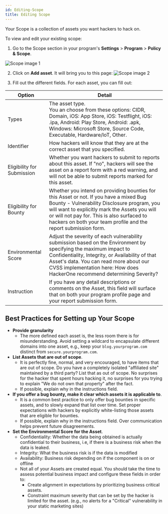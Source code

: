 ```yaml
---
id: Editing-Scope
title: Editing Scope
---
```

Your Scope is a collection of assets you want hackers to hack on.

To view and edit your existing scope: 
1. Go to the Scope section in your program's **Settings** > **Program** > **Policy & Scope**.

![Scope image 1](https://support.hackerone.com/hc/article_attachments/115009968543/Screen_Shot_2017-06-14_at_2.49.51_PM.png)

2. Click on **Add asset**. It will bring you to this page:
![Scope image 2](https://hackerone.zendesk.com/hc/article_attachments/115009968563/Screen_Shot_2017-06-14_at_2.51.46_PM.png)

3. Fill out the different fields. For each asset, you can fill out:

Option | Detail
----- | -----
Types | The asset type. <br>You an choose from these options: CIDR, Domain, iOS: App Store, iOS: Testflight, iOS: .ipa, Android: Play Store, Android: .apk, Windows: Microsoft Store, Source Code, Executable, Hardware/loT, Other.
Identifier | How hackers will know that they are at the correct asset that you specified. 
Eligibility for Submission | Whether you want hackers to submit to reports about this asset. If "no", hackers will see the asset on a report form with a red warning, and will not be able to submit reports marked for this asset.
Eligibility for Bounty | Whether you intend on providing bounties for this Asset or not. If you have a mixed Bug Bounty - Vulnerability Disclosure program, you will want to explicitly mark the Assets you will or will not pay for. This is also surfaced to hackers on both your team profile and the report submission form.
Environmental Score | Adjust the severity of each vulnerability submission based on the Environment by specifying the maximum impact to Confidentiality, Integrity, or Availability of that Asset's data. You can read more about our CVSS implementation here: How does HackerOne recommend determining Severity?
Instruction | If you have any detail descriptions or comments on the Asset, this field will surface that on both your program profile page and your report submission form.

## Best Practices for Setting up Your Scope
* **Provide granularity**
  * The more defined each asset is, the less room there is for misunderstanding. Avoid setting a wildcard to encapsulate different domains into one asset, e.g., keep your `blog.yourprogram.com` distinct from `secure.yourprogram.com`.
* **List Assets that are out of scope**.
  * It is perfectly fine, normal, and very encouraged, to have items that are out of scope. Do you have a completely isolated "affiliated site" maintained by a third party? List that as out of scope. No surprises for the hacker that spent hours hacking it, no surprises for you trying to explain "We do not own that property" after the fact.
  * If possible, explain why in the instructions field.
* **If you offer a bug bounty, make it clear which assets it is applicable to**. 
  * It is a common best practice to only offer bug bounties in specific assets, and to slowly expand that list over time. Set proper expectations with hackers by explicitly white-listing those assets that are eligible for bounties.
  * If possible, explain why in the instructions field. Over communication helps prevent future disagreements. 
* **Set the Environmental Score for the Asset**.
  * Confidentiality: Whether the data being obtained is actually confidential to their business, i.e, if there is a business risk when the data is leaked.
  * Integrity: What the business risk is if the data is modified
  * Availability: Business risk depending on if the component is on or offline
  * Not all of your Assets are created equal. You should take the time to assess potential business impact and configure these fields in order to:
    * Create alignment in expectations by prioritizing business critical assets.
    * Constraint maximum severity that can be set by the hacker is limited for the asset. (e.g., no alerts for a "Critical" vulnerability in your static marketing sites)
